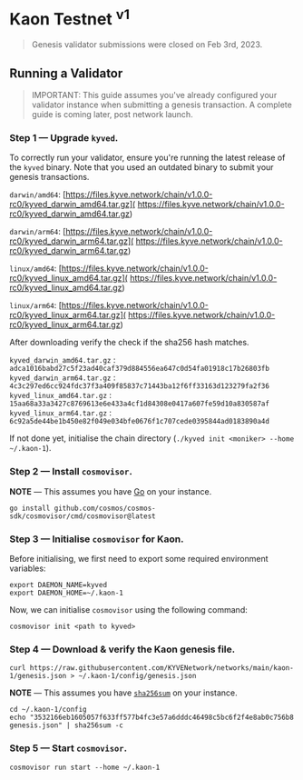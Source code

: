 # Kaon Testnet <sup>v1</sup>

> Genesis validator submissions were closed on Feb 3rd, 2023.

## Running a Validator

> IMPORTANT: This guide assumes you've already configured your validator
> instance when submitting a genesis transaction. A complete guide is coming
> later, post network launch.

### Step 1 — Upgrade `kyved`.

To correctly run your validator, ensure you're running the latest release of
the `kyved` binary. Note that you used an outdated binary to submit your
genesis transactions.

`darwin/amd64`: [https://files.kyve.network/chain/v1.0.0-rc0/kyved_darwin_amd64.tar.gz](
https://files.kyve.network/chain/v1.0.0-rc0/kyved_darwin_amd64.tar.gz)

`darwin/arm64`: [https://files.kyve.network/chain/v1.0.0-rc0/kyved_darwin_arm64.tar.gz](
https://files.kyve.network/chain/v1.0.0-rc0/kyved_darwin_arm64.tar.gz)

`linux/amd64`: [https://files.kyve.network/chain/v1.0.0-rc0/kyved_linux_amd64.tar.gz](
https://files.kyve.network/chain/v1.0.0-rc0/kyved_linux_amd64.tar.gz)

`linux/arm64`: [https://files.kyve.network/chain/v1.0.0-rc0/kyved_linux_arm64.tar.gz](
https://files.kyve.network/chain/v1.0.0-rc0/kyved_linux_arm64.tar.gz)

After downloading verify the check if the sha256 hash matches.

`kyved_darwin_amd64.tar.gz` : `adca1016babd27c5f23ad40caf379d884556ea647c0d54fa01918c17b26803fb`\
`kyved_darwin_arm64.tar.gz` : `4c3c297ed6cc924fdc37f3a409f85837c71443ba12f6ff33163d123279fa2f36`\
`kyved_linux_amd64.tar.gz` : `15aa68a33a3427c8769613e6e433a4cf1d84308e0417a607fe59d10a830587af`\
`kyved_linux_arm64.tar.gz` : `6c92a5de44be1b450e82f049e034bfe0676f1c707cede0395844ad0183890a4d`

If not done yet, initialise the chain directory (`./kyved init <moniker> --home ~/.kaon-1`).

### Step 2 — Install `cosmovisor`.

**NOTE** — This assumes you have [Go](https://go.dev/) on your instance.

<!-- go install github.com/cosmos/cosmos-sdk/cosmovisor/cmd/cosmovisor@latest -->
```shell
go install github.com/cosmos/cosmos-sdk/cosmovisor/cmd/cosmovisor@latest
```

### Step 3 — Initialise `cosmovisor` for Kaon.

Before initialising, we first need to export some required environment variables:

```shell
export DAEMON_NAME=kyved
export DAEMON_HOME=~/.kaon-1
```

Now, we can initialise `cosmovisor` using the following command:

```shell
cosmovisor init <path to kyved>
```

### Step 4 — Download & verify the Kaon genesis file.

```shell
curl https://raw.githubusercontent.com/KYVENetwork/networks/main/kaon-1/genesis.json > ~/.kaon-1/config/genesis.json
```

**NOTE** — This assumes you have [`sha256sum`](https://linux.die.net/man/1/sha256sum/) on your instance.

```shell
cd ~/.kaon-1/config
echo "3532166eb1605057f633ff577b4fc3e57a6dddc46498c5bc6f2f4e8ab0c756b8  genesis.json" | sha256sum -c
```

### Step 5 — Start `cosmovisor`.

```shell
cosmovisor run start --home ~/.kaon-1
```

<!--

## Becoming a Genesis Validator

### Step 1 — Install `kyved`.

For now, we are only providing pre-compiled `kyved` binaries. Note that we
might ship a new version of the binary before the network launch.

`darwin/amd64`: [https://files.kyve.network/chain/v0.8.0/kyved_darwin_amd64.tar.gz](
https://files.kyve.network/chain/v0.8.0/kyved_darwin_amd64.tar.gz)

`darwin/arm64`: [https://files.kyve.network/chain/v0.8.0/kyved_darwin_arm64.tar.gz](
https://files.kyve.network/chain/v0.8.0/kyved_darwin_arm64.tar.gz)

`linux/amd64`: [https://files.kyve.network/chain/v0.8.0/kyved_linux_amd64.tar.gz](
https://files.kyve.network/chain/v0.8.0/kyved_linux_amd64.tar.gz)

`linux/arm64`: [https://files.kyve.network/chain/v0.8.0/kyved_linux_arm64.tar.gz](
https://files.kyve.network/chain/v0.8.0/kyved_linux_arm64.tar.gz)

### Step 2 — Initialise `kyved` for Kaon.

```shell
kyved init <moniker> --home ~/.kaon-1
```

### Step 3 — Create or import a key.

```shell
kyved keys add <name> --home ~/.kaon-1
```

The above command will generate a new key for you to use. However, you can
easily import a previously generated mnemonic using the `--recover` flag. The
`kyved` binary also comes with Ledger support, which you can access with the
`--ledger` flag.

### Step 4 — Register your account.

In this step, we will need to register your account in the genesis file; that
way, you can generate a genesis transaction. Each genesis validator will be
allocated 1 $KYVE (`1_000_000 tkyve`) for initial staking.

```shell
kyved add-genesis-account <address> 1000000tkyve --home ~/.kaon-1
```

Please note that you can find the address above using the following command:

```shell
kyved keys show <name> --address --home ~/.kaon-1
```

### Step 5 — Generate a genesis transaction.

The following command will create and sign a genesis transaction, successfully
creating your validator on network launch. Again, please note that as your
account only has 1 $KYVE (`1_000_000 tkyve`) registered, you won't be able to
customise the initial stake. You can also specify additional parameters for
your validator, but we have included the required ones.

```shell
kyved gentx <name> 1000000tkyve \
  --chain-id kaon-1 \
  --home ~/.kaon-1 \
  --moniker <moniker> \
  --details "My validator description."
```

### Step 6 — Submit your genesis transaction.

You will want to create a fork of this repository
([`KYVENetwork/networks`](https://github.com/KYVENetwork/networks/fork)) to
submit your genesis transaction. The above step should've given you a signed
genesis transaction that you will want to put into the
`./kaon-1/gentxs/<moniker>.json` file. Once you have completed this, please
open a PR, and the KYVE core team will review your submission as soon as
possible.

Please note that your address and your validator address are required when
submitting your PR. This will help with the foundation delegation program. You
can obtain your validator address with the following command (it will be in the
`Bech32 Val` section):

```shell
kyved debug addr <address>
```

-->
